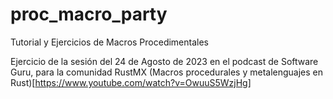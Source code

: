 # proc_macro_party
Tutorial y Ejercicios de Macros Procedimentales

Ejercicio de la sesión del 24 de Agosto de 2023 en el podcast de Software Guru, para la comunidad
RustMX
(Macros procedurales y metalenguajes en Rust)[https://www.youtube.com/watch?v=OwuuS5WzjHg]

